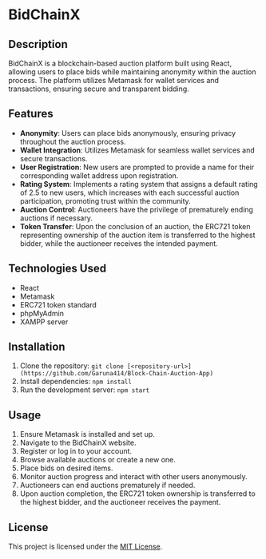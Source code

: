 # BidChainX

## Description

BidChainX is a blockchain-based auction platform built using React, allowing users to place bids while maintaining anonymity within the auction process. The platform utilizes Metamask for wallet services and transactions, ensuring secure and transparent bidding.

## Features

- **Anonymity**: Users can place bids anonymously, ensuring privacy throughout the auction process.
- **Wallet Integration**: Utilizes Metamask for seamless wallet services and secure transactions.
- **User Registration**: New users are prompted to provide a name for their corresponding wallet address upon registration.
- **Rating System**: Implements a rating system that assigns a default rating of 2.5 to new users, which increases with each successful auction participation, promoting trust within the community.
- **Auction Control**: Auctioneers have the privilege of prematurely ending auctions if necessary.
- **Token Transfer**: Upon the conclusion of an auction, the ERC721 token representing ownership of the auction item is transferred to the highest bidder, while the auctioneer receives the intended payment.

## Technologies Used

- React
- Metamask
- ERC721 token standard
- phpMyAdmin
- XAMPP server

## Installation

1. Clone the repository: `git clone [<repository-url>](https://github.com/Garuna414/Block-Chain-Auction-App)`
2. Install dependencies: `npm install`
3. Run the development server: `npm start`

## Usage

1. Ensure Metamask is installed and set up.
2. Navigate to the BidChainX website.
3. Register or log in to your account.
4. Browse available auctions or create a new one.
5. Place bids on desired items.
6. Monitor auction progress and interact with other users anonymously.
7. Auctioneers can end auctions prematurely if needed.
8. Upon auction completion, the ERC721 token ownership is transferred to the highest bidder, and the auctioneer receives the payment.


## License

This project is licensed under the [MIT License](LICENSE).
